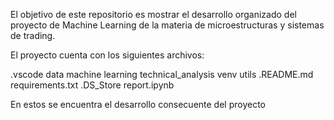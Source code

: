El objetivo de este repositorio es mostrar el desarrollo organizado del proyecto de Machine Learning de la materia de microestructuras y sistemas de trading.

El proyecto cuenta con los siguientes archivos:

.vscode
data
machine learning
technical_analysis
venv
utils
.README.md
requirements.txt
.DS_Store
report.ipynb

En estos se encuentra el desarrollo consecuente del proyecto
